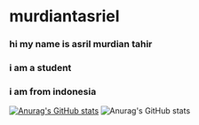 # murdiantasriel
### hi my name is asril murdian tahir
### i am a student
### i am from indonesia

[![Anurag's GitHub stats](https://github-readme-stats.vercel.app/api?username=murdiantasriel)](https://github.com/anuraghazra/github-readme-stats)
![Anurag's GitHub stats](https://github-readme-stats.vercel.app/api?username=murdiantasriel&hide=contribs,prs)
